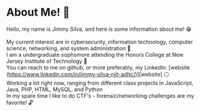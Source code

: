 # About Me! 👋 #

Hello, my name is Jimmy Silva, and here is some information about me! 😁 <br><br> My current interest are in cybersecurity, information technology, computer science, networking, and system administration 💯<br>
I am a undergraduate sophomore attending the Honors College at New Jersey Institute of Technology 👑<br>
You can reach to me on github, or more preferably, my LinkedIn: [website (https://www.linkedin.com/in/jimmy-silva-njit-adhc/)][website] ⚪<br>
Working a lot right now, ranging from different class projects in JavaScript, Java, PHP, HTML, MySQL, and Python <br>
In my spare time I like to do CTF's - forensic/networking challenges are my favorite! 🔓 <br>

<!--
**jnsnjit/jnsnjit** is a ✨ _special_ ✨ repository because its `README.md` (this file) appears on your GitHub profile.

Here are some ideas to get you started:

- 🔭 I’m currently working on ...
- 🌱 I’m currently learning ...
- 👯 I’m looking to collaborate on ...
- 🤔 I’m looking for help with ...
- 💬 Ask me about ...
- 📫 How to reach me: ...
- 😄 Pronouns: ...
- ⚡ Fun fact: ...
-->
